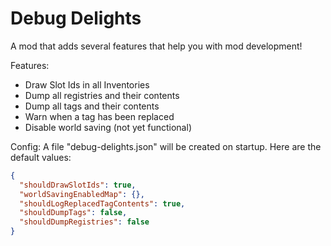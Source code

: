 # Debug Delights
A mod that adds several features that help you with mod development!

Features:
- Draw Slot Ids in all Inventories
- Dump all registries and their contents
- Dump all tags and their contents
- Warn when a tag has been replaced
- Disable world saving (not yet functional)

Config:
A file "debug-delights.json" will be created on startup.
Here are the default values:
```json
{
  "shouldDrawSlotIds": true,
  "worldSavingEnabledMap": {},
  "shouldLogReplacedTagContents": true,
  "shouldDumpTags": false,
  "shouldDumpRegistries": false
}
```